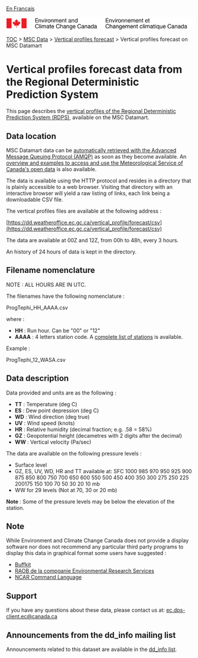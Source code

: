 [En Français](readme_prev-vertical-pfl-datamart_fr.md)

![ECCC logo](../../img_eccc-logo.png)

[TOC](../../readme_en.md) > [MSC Data](../readme_en.md) > [Vertical profiles forecast](readme_prev-vertical-pfl_en.md) > Vertical profiles forecast on MSC Datamart

# Vertical profiles forecast data from the Regional Deterministic Prediction System

This page describes the [vertical profiles of the Regional Deterministic Prediction System (RDPS)](readme_prev-vertical-pfl_fr.md), available on the MSC Datamart.

## Data location 

MSC Datamart data can be [automatically retrieved with the Advanced Message Queuing Protocol (AMQP)](../../msc-datamart/amqp_en.md) as soon as they become available. An [overview and examples to access and use the Meteorological Service of Canada's open data](../../usage/readme_en.md) is also available.

The data is available using the HTTP protocol and resides in a directory that is plainly accessible to a web browser. Visiting that directory with an interactive browser will yield a raw listing of links, each link being a downloadable CSV file.

The vertical profiles files are available at the following address :

[https://dd.weatheroffice.ec.gc.ca/vertical_profile/forecast/csv](https://dd.weatheroffice.ec.gc.ca/vertical_profile/forecast/csv)

The data are available at 00Z and 12Z, from 00h to 48h, every 3 hours.

An history of 24 hours of data is kept in the directory.

## Filename nomenclature 

NOTE : ALL HOURS ARE IN UTC.

The filenames have the following nomenclature :

ProgTephi_HH_AAAA.csv

where :

* __HH__ : Run hour. Can be "00" or "12"
* __AAAA__ : 4 letters station code. A [complete list of stations](https://collaboration.cmc.ec.gc.ca/cmc/cmos/public_doc/msc-data/prev_vertical-profiles/station_list_for_vertical_profile.geojson) is available.

Example : 

ProgTephi_12_WASA.csv
 
## Data description 

Data provided and units are as the following :

* __TT__ : Temperature  (deg C)
* __ES__ : Dew point depression (deg C)
* __WD__ : Wind direction (deg true)
* __UV__ : Wind speed (knots)
* __HR__ : Relative humidity (decimal fraction; e.g.  .58 = 58%) 
* __GZ__ : Geopotential height (decametres with 2 digits after the decimal)
* __WW__ : Vertical velocity  (Pa/sec)

The data are available on the following pressure levels :

* Surface level
* GZ, ES, UV, WD, HR and TT available at: SFC 1000 985 970 950 925 900 875 850 800 750 700 650 600 550 500 450 400 350 300 275 250 225 200175  150 100  70  50  30  20  10 mb
* WW for 29 levels (Not at 70, 30 or 20 mb)

__Note__ : Some of the pressure levels may be below the elevation of the station. 

## Note

While Environment and Climate Change Canada does not provide a display software nor does not recommend any particular third party programs to display this data in graphical format some users have suggested :

* [Buffkit](https://training.weather.gov/wdtd/tools/BUFKIT/index.php)
* [RAOB de la compganie Environmental Research Services](https://www.raob.com/)
* [NCAR Command Language](https://www.ncl.ucar.edu/get_started.shtml)

## Support

If you have any questions about these data, please contact us at: ec.dps-client.ec@canada.ca

## Announcements from the dd_info mailing list 

Announcements related to this dataset are available in the [dd_info list](https://lists.ec.gc.ca/cgi-bin/mailman/listinfo/dd_info).




